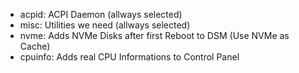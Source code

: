 * acpid: ACPI Daemon (allways selected)
* misc: Utilities we need (allways selected)
* nvme: Adds NVMe Disks after first Reboot to DSM (Use NVMe as Cache)
* cpuinfo: Adds real CPU Informations to Control Panel